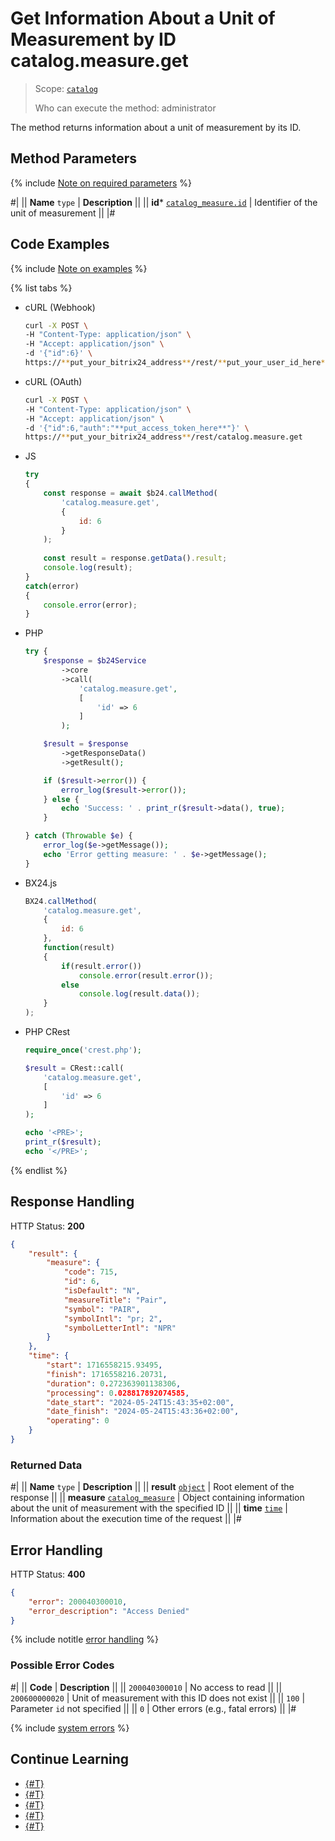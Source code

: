 # Get Information About a Unit of Measurement by ID catalog.measure.get

> Scope: [`catalog`](../../scopes/permissions.md)
>
> Who can execute the method: administrator

The method returns information about a unit of measurement by its ID.

## Method Parameters

{% include [Note on required parameters](../../../_includes/required.md) %}

#|
|| **Name**
`type` | **Description** ||
|| **id***
[`catalog_measure.id`](../data-types.md#catalog_measure) | Identifier of the unit of measurement ||
|#

## Code Examples

{% include [Note on examples](../../../_includes/examples.md) %}

{% list tabs %}

- cURL (Webhook)

    ```bash
    curl -X POST \
    -H "Content-Type: application/json" \
    -H "Accept: application/json" \
    -d '{"id":6}' \
    https://**put_your_bitrix24_address**/rest/**put_your_user_id_here**/**put_your_webhook_here**/catalog.measure.get
    ```

- cURL (OAuth)

    ```bash
    curl -X POST \
    -H "Content-Type: application/json" \
    -H "Accept: application/json" \
    -d '{"id":6,"auth":"**put_access_token_here**"}' \
    https://**put_your_bitrix24_address**/rest/catalog.measure.get
    ```

- JS

    ```js
    try
    {
    	const response = await $b24.callMethod(
    		'catalog.measure.get',
    		{
    			id: 6
    		}
    	);
    	
    	const result = response.getData().result;
    	console.log(result);
    }
    catch(error)
    {
    	console.error(error);
    }
    ```

- PHP

    ```php
    try {
        $response = $b24Service
            ->core
            ->call(
                'catalog.measure.get',
                [
                    'id' => 6
                ]
            );
    
        $result = $response
            ->getResponseData()
            ->getResult();
    
        if ($result->error()) {
            error_log($result->error());
        } else {
            echo 'Success: ' . print_r($result->data(), true);
        }
    
    } catch (Throwable $e) {
        error_log($e->getMessage());
        echo 'Error getting measure: ' . $e->getMessage();
    }
    ```

- BX24.js

    ```js
    BX24.callMethod(
        'catalog.measure.get',
        {
            id: 6
        },
        function(result)
        {
            if(result.error())
                console.error(result.error());
            else
                console.log(result.data());
        }
    );
    ```

- PHP CRest

    ```php
    require_once('crest.php');

    $result = CRest::call(
        'catalog.measure.get',
        [
            'id' => 6
        ]
    );

    echo '<PRE>';
    print_r($result);
    echo '</PRE>';
    ```

{% endlist %}

## Response Handling

HTTP Status: **200**

```json
{
    "result": {
        "measure": {
            "code": 715,
            "id": 6,
            "isDefault": "N",
            "measureTitle": "Pair",
            "symbol": "PAIR",
            "symbolIntl": "pr; 2",
            "symbolLetterIntl": "NPR"
        }
    },
    "time": {
        "start": 1716558215.93495,
        "finish": 1716558216.20731,
        "duration": 0.272363901138306,
        "processing": 0.028817892074585,
        "date_start": "2024-05-24T15:43:35+02:00",
        "date_finish": "2024-05-24T15:43:36+02:00",
        "operating": 0
    }
}
```

### Returned Data

#|
|| **Name**
`type` | **Description** ||
|| **result**
[`object`](../../data-types.md) | Root element of the response ||
|| **measure**
[`catalog_measure`](../data-types.md#catalog_measure) | Object containing information about the unit of measurement with the specified ID ||
|| **time**
[`time`](../../data-types.md) | Information about the execution time of the request ||
|#

## Error Handling

HTTP Status: **400**

```json
{
    "error": 200040300010,
    "error_description": "Access Denied"
}
```

{% include notitle [error handling](../../../_includes/error-info.md) %}

### Possible Error Codes

#|
|| **Code** | **Description** ||
|| `200040300010` | No access to read
||
|| `200600000020` | Unit of measurement with this ID does not exist 
||
|| `100` | Parameter `id` not specified
||
|| `0` | Other errors (e.g., fatal errors)
|| 
|#

{% include [system errors](../../../_includes/system-errors.md) %}

## Continue Learning

- [{#T}](./catalog-measure-add.md)
- [{#T}](./catalog-measure-update.md)
- [{#T}](./catalog-measure-list.md)
- [{#T}](./catalog-measure-delete.md)
- [{#T}](./catalog-measure-get-fields.md)
